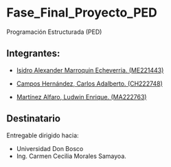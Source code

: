 # Fase_Final_Proyecto_PED

Programación Estructurada (PED)

## Integrantes:

- [Isidro Alexander Marroquin Echeverria. (ME221443)](https://github.com/marroquin9953)

- [Campos Hernández, Carlos Adalberto. (CH222748)](https://github.com/marroquin9953)

- [ Martínez Alfaro, Ludwin Enrique. (MA222763) ](https://github.com/marroquin9953)

## Destinatario

Entregable dirigido hacia:

- Universidad Don Bosco
- Ing. Carmen Cecilia Morales Samayoa.
